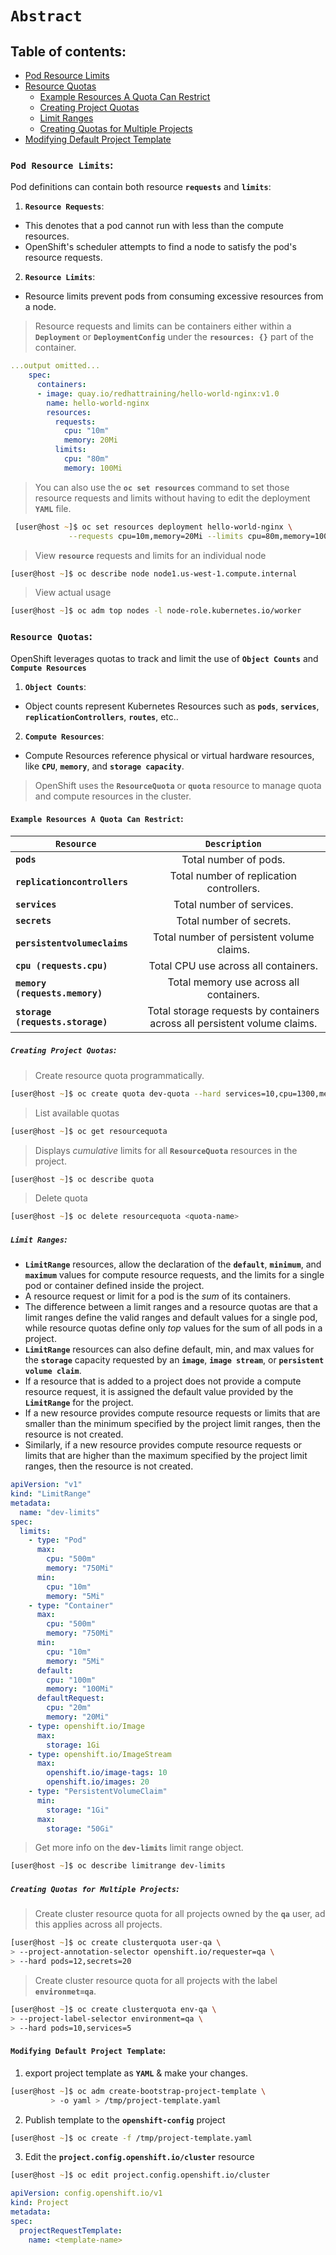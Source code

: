 # **`Abstract`**

## **Table of contents**:
  - [Pod Resource Limits](#pod-resource-limits)
  - [Resource Quotas](#resource-quotas)
    - [Example Resources A Quota Can Restrict](#example-resources-a-quota-can-restrict)
    - [Creating Project Quotas](#creating-project-quotas)
    - [Limit Ranges](#limit-ranges)
    - [Creating Quotas for Multiple Projects](#creating-quotas-for-multiple-projects)
  - [Modifying Default Project Template](#modifying-default-project-template)

### **`Pod Resource Limits`**:

Pod definitions can contain both resource **`requests`** and **`limits`**:
1. **`Resource Requests`**:
  - This denotes that a pod cannot run with less than the compute resources. 
  - OpenShift's scheduler attempts to find a node to satisfy the pod's resource requests.

2. **`Resource Limits`**:
  -  Resource limits prevent pods from consuming excessive resources from a node.

> Resource requests and limits can be containers either within a **`Deployment`** or **`DeploymentConfig`** under the **`resources: {}`** part of the container.

```yaml 
...output omitted...
    spec:
      containers:
      - image: quay.io/redhattraining/hello-world-nginx:v1.0
        name: hello-world-nginx
        resources:
          requests:
            cpu: "10m"
            memory: 20Mi
          limits:
            cpu: "80m"
            memory: 100Mi
```
> You can also use the **`oc set resources`** command to set those resource requests and limits without having to edit the deployment **`YAML`** file.

```zsh
 [user@host ~]$ oc set resources deployment hello-world-nginx \
             --requests cpu=10m,memory=20Mi --limits cpu=80m,memory=100Mi
```

> View **`resource`** requests and limits for an individual node

```zsh
[user@host ~]$ oc describe node node1.us-west-1.compute.internal
```

> View actual usage

```zsh
[user@host ~]$ oc adm top nodes -l node-role.kubernetes.io/worker
```

### **`Resource Quotas`**:

OpenShift leverages quotas to track and limit the use of **`Object Counts`** and **`Compute Resources`**
1. **`Object Counts`**:
  - Object counts represent Kubernetes Resources such as **`pods`**, **`services`**, **`replicationControllers`**, **`routes`**, etc..

2. **`Compute Resources`**:
  - Compute Resources reference physical or virtual hardware resources, like **`CPU`**, **`memory`**, and **`storage capacity`**.

> OpenShift uses the **`ResourceQuota`** or **`quota`** resource to manage quota and compute resources in the cluster.


#### **`Example Resources A Quota Can Restrict`:**

|         **`Resource`**           |     **`Description`**                                           | 
|----------------------------------|:---------------------------------------------------------------:|  
| **`pods`**                       | Total number of pods.                                           | 
| **`replicationcontrollers`**     | Total number of replication controllers.                        |   
| **`services`**                   | Total number of services.                                       |
| **`secrets`**                    | Total number of secrets.                                        |
| **`persistentvolumeclaims`**     | Total number of persistent volume claims.                       | 
| **`cpu (requests.cpu)`**         | Total CPU use across all containers.                            | 
| **`memory (requests.memory)`**   | Total memory use across all containers.                         |   
| **`storage (requests.storage)`** | Total storage requests by containers across all persistent volume claims.   |


##### **`Creating Project Quotas`**:

> Create resource quota programmatically.

```zsh
[user@host ~]$ oc create quota dev-quota --hard services=10,cpu=1300,memory=1.5Gi
```

> List available quotas 

```zsh
[user@host ~]$ oc get resourcequota
```

> Displays *cumulative* limits for all **`ResourceQuota`** resources in the project.

```zsh
[user@host ~]$ oc describe quota
```

> Delete quota

```zsh
[user@host ~]$ oc delete resourcequota <quota-name>
```

##### **`Limit Ranges`**:

- **`LimitRange`** resources, allow the declaration of the **`default`**, **`minimum`**, and **`maximum`** values for compute resource requests, and the limits for a single pod or container defined inside the project. 
- A resource request or limit for a pod is the *sum* of its containers.
- The difference between a limit ranges and a resource quotas are that a limit ranges define the valid ranges and default values for a single pod, while resource quotas define only *top* values for the sum of all pods in a project. 
- **`LimitRange`** resources can also define default, min, and max values for the **`storage`** capacity requested by an **`image`**, **`image stream`**, or **`persistent volume claim`**. 
- If a resource that is added to a project does not provide a compute resource request, it is assigned the default value provided by the **`LimitRange`** for the project.
- If a new resource provides compute resource requests or limits that are smaller than the minimum specified by the project limit ranges, then the resource is not created. 
- Similarly, if a new resource provides compute resource requests or limits that are higher than the maximum specified by the project limit ranges, then the resource is not created.


```yaml 
apiVersion: "v1"
kind: "LimitRange"
metadata:
  name: "dev-limits"
spec:
  limits:
    - type: "Pod"
      max:
        cpu: "500m"
        memory: "750Mi"
      min:
        cpu: "10m"
        memory: "5Mi"
    - type: "Container"
      max:
        cpu: "500m"
        memory: "750Mi"
      min:
        cpu: "10m"
        memory: "5Mi"
      default:
        cpu: "100m"
        memory: "100Mi"
      defaultRequest:
        cpu: "20m"
        memory: "20Mi"
    - type: openshift.io/Image
      max:
        storage: 1Gi
    - type: openshift.io/ImageStream
      max:
        openshift.io/image-tags: 10
        openshift.io/images: 20
    - type: "PersistentVolumeClaim"
      min:
        storage: "1Gi"
      max:
        storage: "50Gi"
```

> Get more info on the **`dev-limits`**  limit range object.

```zsh
[user@host ~]$ oc describe limitrange dev-limits
```

##### **`Creating Quotas for Multiple Projects`**:

> Create cluster resource quota for all projects owned by the **`qa`** user, ad this applies across all projects.

```zsh
[user@host ~]$ oc create clusterquota user-qa \
> --project-annotation-selector openshift.io/requester=qa \
> --hard pods=12,secrets=20
```

> Create cluster resource quota for all projects with the label **`environmet=qa`**.

```zsh
[user@host ~]$ oc create clusterquota env-qa \
> --project-label-selector environment=qa \
> --hard pods=10,services=5
```

#### **`Modifying Default Project Template`**:

1. export project template as **`YAML`** & make your changes.

```zsh
[user@host ~]$ oc adm create-bootstrap-project-template \
         > -o yaml > /tmp/project-template.yaml
```

2. Publish template to the **`openshift-config`** project

```zsh
[user@host ~]$ oc create -f /tmp/project-template.yaml 
``` 

3. Edit the **`project.config.openshift.io/cluster`** resource

```zsh
[user@host ~]$ oc edit project.config.openshift.io/cluster
```

```yaml 
apiVersion: config.openshift.io/v1
kind: Project
metadata:
spec:
  projectRequestTemplate:
    name: <template-name>
```










